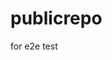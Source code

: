 # publicrepo
for e2e test








































































































































































































































































































































































































































































































































































































































































































































































































































































































































































































































































































































































































































































































































































































































































































































































































































































































































































































































































































































































































































































































































































































































































































































































































































































































































































































































































































































































































































































































































































































